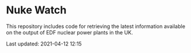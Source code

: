 # Nuke Watch

This repository includes code for retrieving the latest information available on the output of EDF nuclear power plants in the UK.

Last updated: 2021-04-12 12:15